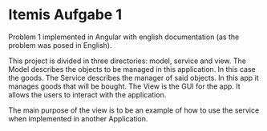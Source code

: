 # Itemis Aufgabe 1
Problem 1 implemented in Angular with english documentation (as the problem was posed in English). 

This project is divided in three directories: model, service and view. 
The Model describes the objects to be managed in this application. In this case the goods. 
The Service describes the manager of said objects. In this app it manages goods that will be bought.
The View is the GUI for the app. It allows the users to interact with the application.

The main purpose of the view is to be an example of how to use the service when implemented in another Application.
